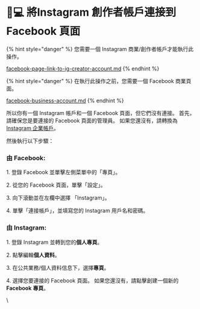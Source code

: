 # 👩💻 將Instagram 創作者帳戶連接到Facebook 頁面

{% hint style="danger" %}
您需要一個 Instagram 商業/創作者帳戶才能執行此操作。

&#x20; [facebook-page-link-to-ig-creator-account.md](facebook-page-link-to-ig-creator-account.md "mention")
{% endhint %}

{% hint style="danger" %}
在執行此操作之前，您需要一個 Facebook 商業頁面。

&#x20;[facebook-business-account.md](facebook-business-account.md "mention")
{% endhint %}

所以你有一個 Instagram 帳戶和一個 Facebook 頁面，但它們沒有連接。 首先，請確保您是要連接的 Facebook 頁面的管理員。 如果您還沒有，請轉換為 [Instagram 企業帳戶](ig-business-account-creator-account.md)。

然後執行以下步驟：

### **由 Facebook:**

1\. 登錄 Facebook 並單擊左側菜單中的「專頁」。

2\. 從您的 Facebook 頁面，單擊「設定」。

3\. 向下滾動並在左欄中選擇 「Instagram」。

4\. 單擊「連接帳戶」，並填寫您的 Instagram 用戶名和密碼。

### **由 Instagram:**

1\. 登錄 Instagram 並轉到您的**個人專頁**。

2\. 點擊編輯**個人資料**。

3\. 在公共業務/個人資料信息下，選擇**專頁**。

4\. 選擇您要連接的 Facebook 頁面。 如果您還沒有，請點擊創建一個新的 **Facebook** **專頁**。



\
